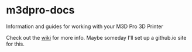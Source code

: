 # m3dpro-docs
Information and guides for working with your M3D Pro 3D Printer

Check out the [wiki](https://github.com/sohjsolwin/m3dpro-docs/wiki) for more info. Maybe someday I'll set up a github.io site for this. 
